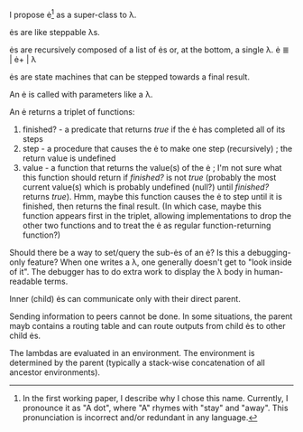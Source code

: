 I propose ė[^pronunciation] as a super-class to λ.

ės are like steppable λs.

ės are recursively composed of a list of ės or, at the bottom, a single λ.
ė ≣ 
  | ė+
  | λ

ės are state machines that can be stepped towards a final result.

An ė is called with parameters like a λ.

An ė returns a triplet of functions:
1. finished? - a predicate that returns *true* if the ė has completed all of its steps
2. step - a procedure that causes the ė to make one step (recursively) ; the return value is undefined
3. value - a function that returns the value(s) of the ė ; I'm not sure what this function should return if *finished?* is not *true* (probably the most current value(s) which is probably undefined (null?) until *finished?* returns *true*).  Hmm, maybe this function causes the ė to step until it is finished, then returns the final result.  (In which case, maybe this function appears first in the triplet, allowing implementations to drop the other two functions and to treat the ė as regular function-returning function?)

Should there be a way to set/query the sub-ės of an ė?  Is this a debugging-only feature?  When one writes a λ, one generally doesn't get to "look inside of it".  The debugger has to do extra work to display the λ body in human-readable terms.

[^pronunciation]: In the first working paper, I describe why I chose this name.  Currently, I pronounce it as "A dot", where "A" rhymes with "stay" and "away".  This pronunciation is incorrect and/or redundant in any language.

Inner (child) ės can communicate only with their direct parent.

Sending information to peers cannot be done.  In some situations, the parent mayb contains a routing table and can route outputs from child ės to other child ės.

The lambdas are evaluated in an environment.  The environment is determined by the parent (typically a stack-wise concatenation of all ancestor environments).